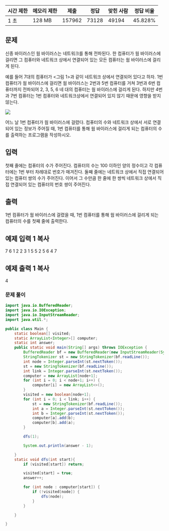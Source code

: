   

|시간 제한|메모리 제한|제출|정답|맞힌 사람|정답 비율|
|---|---|---|---|---|---|
|1 초|128 MB|157962|73128|49194|45.828%|

## 문제

신종 바이러스인 웜 바이러스는 네트워크를 통해 전파된다. 한 컴퓨터가 웜 바이러스에 걸리면 그 컴퓨터와 네트워크 상에서 연결되어 있는 모든 컴퓨터는 웜 바이러스에 걸리게 된다.

예를 들어 7대의 컴퓨터가 <그림 1>과 같이 네트워크 상에서 연결되어 있다고 하자. 1번 컴퓨터가 웜 바이러스에 걸리면 웜 바이러스는 2번과 5번 컴퓨터를 거쳐 3번과 6번 컴퓨터까지 전파되어 2, 3, 5, 6 네 대의 컴퓨터는 웜 바이러스에 걸리게 된다. 하지만 4번과 7번 컴퓨터는 1번 컴퓨터와 네트워크상에서 연결되어 있지 않기 때문에 영향을 받지 않는다.

![](https://www.acmicpc.net/upload/images/zmMEZZ8ioN6rhCdHmcIT4a7.png)

어느 날 1번 컴퓨터가 웜 바이러스에 걸렸다. 컴퓨터의 수와 네트워크 상에서 서로 연결되어 있는 정보가 주어질 때, 1번 컴퓨터를 통해 웜 바이러스에 걸리게 되는 컴퓨터의 수를 출력하는 프로그램을 작성하시오.

## 입력

첫째 줄에는 컴퓨터의 수가 주어진다. 컴퓨터의 수는 100 이하인 양의 정수이고 각 컴퓨터에는 1번 부터 차례대로 번호가 매겨진다. 둘째 줄에는 네트워크 상에서 직접 연결되어 있는 컴퓨터 쌍의 수가 주어진다. 이어서 그 수만큼 한 줄에 한 쌍씩 네트워크 상에서 직접 연결되어 있는 컴퓨터의 번호 쌍이 주어진다.

## 출력

1번 컴퓨터가 웜 바이러스에 걸렸을 때, 1번 컴퓨터를 통해 웜 바이러스에 걸리게 되는 컴퓨터의 수를 첫째 줄에 출력한다.

## 예제 입력 1 복사

7
6
1 2
2 3
1 5
5 2
5 6
4 7

## 예제 출력 1 복사

4

### 문제 풀이

```java
import java.io.BufferedReader;
import java.io.IOException;
import java.io.InputStreamReader;
import java.util.*;

public class Main {
    static boolean[] visited;
    static ArrayList<Integer>[] computer;
    static int answer;
    public static void main(String[] args) throws IOException {
        BufferedReader bf = new BufferedReader(new InputStreamReader(System.in));
        StringTokenizer st = new StringTokenizer(bf.readLine());
        int node = Integer.parseInt(st.nextToken());
        st = new StringTokenizer(bf.readLine());
        int link = Integer.parseInt(st.nextToken());
        computer = new ArrayList[node+1];
        for (int i = 0; i < node+1; i++) {
            computer[i] = new ArrayList<>();
        }
        visited = new boolean[node+1];
        for (int i = 0; i < link; i++) {
            st = new StringTokenizer(bf.readLine());
            int a = Integer.parseInt(st.nextToken());
            int b = Integer.parseInt(st.nextToken());
            computer[a].add(b);
            computer[b].add(a);
        }

        dfs(1);

        System.out.println(answer - 1);

    }
    static void dfs(int start){
        if (visited[start]) return;

        visited[start] = true;
        answer++;

        for (int node : computer[start]) {
            if (!visited[node]) {
                dfs(node);
            }
        }

    }

}

```